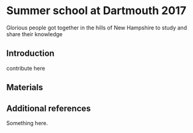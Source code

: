 # Summer school at Dartmouth 2017

Glorious people got together in the hills of New Hampshire to study
and share their knowledge

## Introduction

contribute here

## Materials

## Additional references

Something here.
